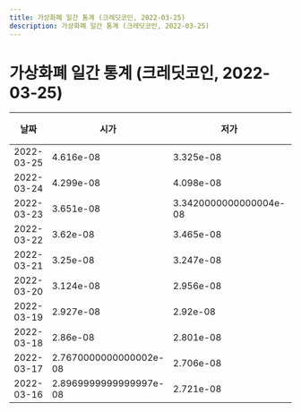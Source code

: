 ```yaml
---
title: 가상화폐 일간 통계 (크레딧코인, 2022-03-25)
description: 가상화폐 일간 통계 (크레딧코인, 2022-03-25)
---
```


가상화폐 일간 통계 (크레딧코인, 2022-03-25)
===

|날짜|시가|저가|고가|종가|비고|
|--|--|--|--|--|--|
|2022-03-25|4.616e-08|3.325e-08|5.034e-08|3.492e-08|    |
|2022-03-24|4.299e-08|4.098e-08|5.445e-08|4.733e-08|    |
|2022-03-23|3.651e-08|3.3420000000000004e-08|4.788e-08|4.3260000000000005e-08|    |
|2022-03-22|3.62e-08|3.465e-08|3.837e-08|3.647e-08|    |
|2022-03-21|3.25e-08|3.247e-08|3.938e-08|3.6189999999999995e-08|    |
|2022-03-20|3.124e-08|2.956e-08|3.555e-08|3.25e-08|    |
|2022-03-19|2.927e-08|2.92e-08|3.257e-08|3.124e-08|    |
|2022-03-18|2.86e-08|2.801e-08|2.955e-08|2.927e-08|    |
|2022-03-17|2.7670000000000002e-08|2.706e-08|2.899e-08|2.8269999999999998e-08|    |
|2022-03-16|2.8969999999999997e-08|2.721e-08|2.901e-08|2.768e-08|    |
